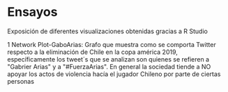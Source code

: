 # Ensayos
Exposición de diferentes visualizaciones obtenidas gracias a R Studio


1 Network Plot-GaboArias:
     Grafo que muestra como se comporta Twitter respecto a la eliminación de Chile en la copa américa 2019, específicamente los tweet´s        que se analizan son quienes se refieren a "Gabrier Arias" y a "#FuerzaArias". En general la sociedad tiende a NO apoyar los actos de      violencia hacía el jugador Chileno por parte de ciertas personas 
